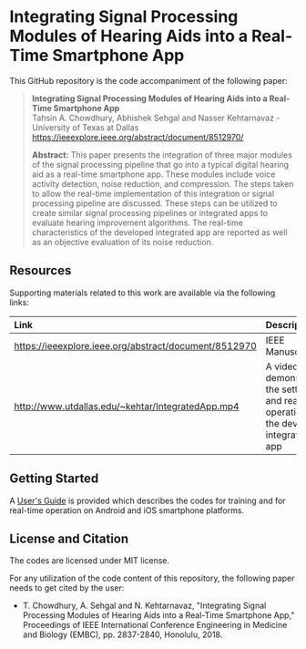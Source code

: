 # Integrating Signal Processing Modules of Hearing Aids into a Real-Time Smartphone App

This GitHub repository is the code accompaniment of the following paper:

> **Integrating Signal Processing Modules of Hearing Aids into a Real-Time Smartphone App**<br>
>  Tahsin A. Chowdhury, Abhishek Sehgal and Nasser Kehtarnavaz - University of Texas at Dallas<br>
> <https://ieeexplore.ieee.org/abstract/document/8512970/><br>
>
> **Abstract:** This paper presents the integration of three major modules of the signal processing pipeline that go into a typical digital hearing aid as a real-time smartphone app. These modules include voice activity detection, noise reduction, and compression. The steps taken to allow the real-time implementation of this integration or signal processing pipeline are discussed. These steps can be utilized to create similar signal processing pipelines or integrated apps to evaluate hearing improvement algorithms. The real-time characteristics of the developed integrated app are reported as well as an objective evaluation of its noise reduction.

## Resources

Supporting materials related to this work are available via the following links:

| **Link**                                                          | Description                                                           |
| :---------------------------------------------------------------- | :-------------------------------------------------------------------- |
| <https://ieeexplore.ieee.org/abstract/document/8512970>                    | IEEE Manuscript                                                       |
| <http://www.utdallas.edu/~kehtar/IntegratedApp.mp4>      | A videoclip demonstrating the settings and real-time operation of the developed integrated app         |

## Getting Started

A [User's Guide](Users-Guide-IntegratedApp.pdf) is provided which describes the codes for training and for real-time operation on Android and iOS smartphone platforms.

## License and Citation
The codes are licensed under MIT license.

For any utilization of the code content of this repository, the following paper needs to get cited by the user:

- T. Chowdhury, A. Sehgal and N. Kehtarnavaz, "Integrating Signal Processing Modules of Hearing Aids into a Real-Time Smartphone App," Proceedings of IEEE International Conference Engineering in Medicine and Biology (EMBC), pp. 2837-2840, Honolulu, 2018.
